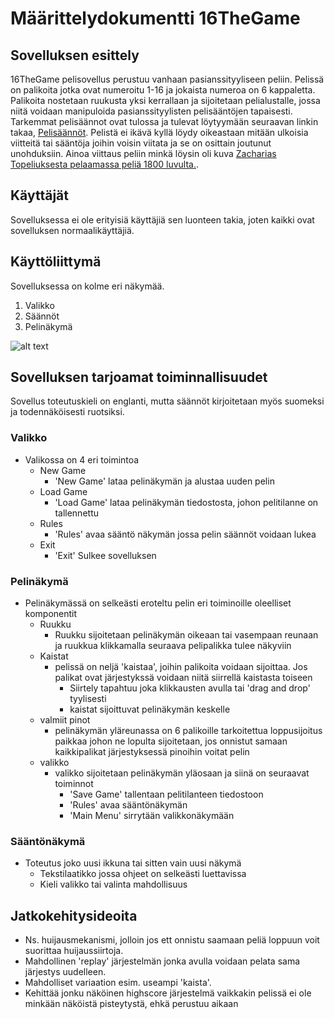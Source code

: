 # Määrittelydokumentti  16TheGame

## Sovelluksen esittely
16TheGame pelisovellus perustuu vanhaan pasianssityyliseen peliin. Pelissä on palikoita jotka ovat numeroitu 1-16 ja jokaista numeroa on 6 kappaletta. Palikoita nostetaan ruukusta yksi kerrallaan ja sijoitetaan pelialustalle, jossa niitä voidaan manipuloida pasianssityylisten pelisääntöjen tapaisesti. 
Tarkemmat pelisäännot ovat tulossa ja tulevat löytyymään seuraavan linkin takaa, [Pelisäännöt](https://github.com/fellmana/ot-harjoitustyo/blob/master/documentation/rules.md). Pelistä ei ikävä kyllä löydy oikeastaan mitään ulkoisia viitteitä tai sääntöja joihin voisin viitata ja se on osittain joutunut unohduksiin. Ainoa viittaus peliin minkä löysin oli kuva [Zacharias Topeliuksesta pelaamassa peliä 1800 luvulta.](https://www.finna.fi/Record/sls.SLSA+801_SLSA+801_29).

## Käyttäjät
Sovelluksessa ei ole erityisiä käyttäjiä sen luonteen takia, joten kaikki ovat sovelluksen normaalikäyttäjiä.

## Käyttöliittymä 
Sovelluksessa on kolme eri näkymää. 
1. Valikko
2. Säännöt
3. Pelinäkymä


![alt text](https://github.com/fellmana/ot-harjoitustyo/blob/master/documentation/figures/maaritelma-fig1.png)


## Sovelluksen tarjoamat toiminnallisuudet
Sovellus toteutuskieli on englanti, mutta säännöt kirjoitetaan myös suomeksi ja todennäköisesti ruotsiksi.

### Valikko
* Valikossa on 4 eri toimintoa
	- New Game
		- 'New Game' lataa pelinäkymän ja alustaa uuden pelin
	- Load Game 
		- 'Load Game' lataa pelinäkymän tiedostosta, johon pelitilanne on tallennettu
	- Rules
		- 'Rules' avaa sääntö näkymän jossa pelin säännöt voidaan lukea 
	- Exit
		- 'Exit' Sulkee sovelluksen

### Pelinäkymä
* Pelinäkymässä on selkeästi eroteltu pelin eri toiminoille oleelliset komponentit
	- Ruukku
		- Ruukku sijoitetaan pelinäkymän oikeaan tai vasempaan reunaan ja ruukkua klikkamalla seuraava pelipalikka tulee näkyviin
	- Kaistat
		- pelissä on neljä 'kaistaa', joihin palikoita voidaan sijoittaa. Jos palikat ovat järjestykssä voidaan niitä siirrellä kaistasta toiseen
			- Siirtely tapahtuu joka klikkausten avulla tai 'drag and drop' tyylisesti
			- kaistat sijoittuvat pelinäkymän keskelle 
	- valmiit pinot 
		- pelinäkymän yläreunassa on 6 palikoille tarkoitettua loppusijoitus paikkaa johon ne lopulta sijoitetaan, jos onnistut samaan kaikkipalikat järjestyksessä pinoihin voitat pelin
	- valikko
		- valikko sijoitetaan pelinäkymän yläosaan ja siinä on seuraavat toiminnot 
			- 'Save Game' tallentaan pelitilanteen tiedostoon
			- 'Rules'  avaa sääntönäkymän
			- 'Main Menu' sirrytään valikkonäkymään

### Sääntönäkymä
* Toteutus joko uusi ikkuna tai sitten vain uusi näkymä
	- Tekstilaatikko jossa ohjeet on selkeästi luettavissa
	- Kieli valikko tai valinta mahdollisuus

## Jatkokehitysideoita
* Ns. huijausmekanismi, jolloin jos ett onnistu saamaan peliä loppuun voit suorittaa huijaussiirtoja.
* Mahdollinen 'replay' järjestelmän jonka avulla voidaan pelata sama järjestys uudelleen.
* Mahdolliset variaation esim. useampi 'kaista'.  
* Kehittää jonku näköinen highscore järjestelmä vaikkakin pelissä ei ole minkään näköistä pisteytystä, ehkä perustuu aikaan 
